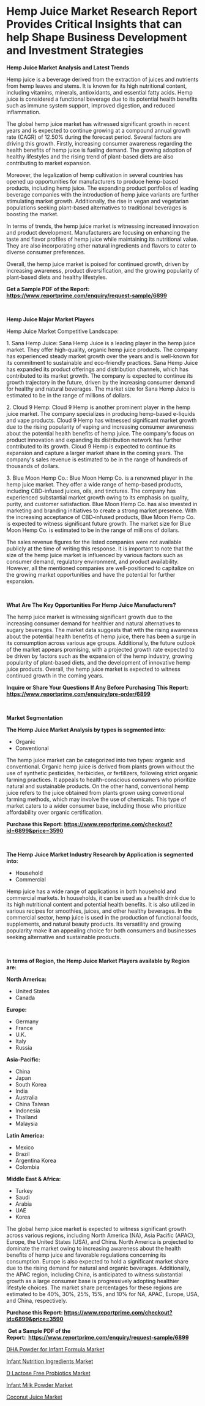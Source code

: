 <p><h1>Hemp Juice Market Research Report Provides Critical Insights that can help Shape Business Development and Investment Strategies</h1></p><p><strong>Hemp Juice Market Analysis and Latest Trends</strong></p>
<p><p>Hemp juice is a beverage derived from the extraction of juices and nutrients from hemp leaves and stems. It is known for its high nutritional content, including vitamins, minerals, antioxidants, and essential fatty acids. Hemp juice is considered a functional beverage due to its potential health benefits such as immune system support, improved digestion, and reduced inflammation.</p><p>The global hemp juice market has witnessed significant growth in recent years and is expected to continue growing at a compound annual growth rate (CAGR) of 12.50% during the forecast period. Several factors are driving this growth. Firstly, increasing consumer awareness regarding the health benefits of hemp juice is fueling demand. The growing adoption of healthy lifestyles and the rising trend of plant-based diets are also contributing to market expansion.</p><p>Moreover, the legalization of hemp cultivation in several countries has opened up opportunities for manufacturers to produce hemp-based products, including hemp juice. The expanding product portfolios of leading beverage companies with the introduction of hemp juice variants are further stimulating market growth. Additionally, the rise in vegan and vegetarian populations seeking plant-based alternatives to traditional beverages is boosting the market.</p><p>In terms of trends, the hemp juice market is witnessing increased innovation and product development. Manufacturers are focusing on enhancing the taste and flavor profiles of hemp juice while maintaining its nutritional value. They are also incorporating other natural ingredients and flavors to cater to diverse consumer preferences.</p><p>Overall, the hemp juice market is poised for continued growth, driven by increasing awareness, product diversification, and the growing popularity of plant-based diets and healthy lifestyles.</p></p>
<p><strong>Get a Sample PDF of the Report:&nbsp; <a href="https://www.reportprime.com/enquiry/request-sample/6899">https://www.reportprime.com/enquiry/request-sample/6899</a></strong></p>
<p>&nbsp;</p>
<p><strong>Hemp Juice Major Market Players</strong></p>
<p><p>Hemp Juice Market Competitive Landscape:</p><p>1. Sana Hemp Juice: Sana Hemp Juice is a leading player in the hemp juice market. They offer high-quality, organic hemp juice products. The company has experienced steady market growth over the years and is well-known for its commitment to sustainable and eco-friendly practices. Sana Hemp Juice has expanded its product offerings and distribution channels, which has contributed to its market growth. The company is expected to continue its growth trajectory in the future, driven by the increasing consumer demand for healthy and natural beverages. The market size for Sana Hemp Juice is estimated to be in the range of millions of dollars.</p><p>2. Cloud 9 Hemp: Cloud 9 Hemp is another prominent player in the hemp juice market. The company specializes in producing hemp-based e-liquids and vape products. Cloud 9 Hemp has witnessed significant market growth due to the rising popularity of vaping and increasing consumer awareness about the potential health benefits of hemp juice. The company's focus on product innovation and expanding its distribution network has further contributed to its growth. Cloud 9 Hemp is expected to continue its expansion and capture a larger market share in the coming years. The company's sales revenue is estimated to be in the range of hundreds of thousands of dollars.</p><p>3. Blue Moon Hemp Co.: Blue Moon Hemp Co. is a renowned player in the hemp juice market. They offer a wide range of hemp-based products, including CBD-infused juices, oils, and tinctures. The company has experienced substantial market growth owing to its emphasis on quality, purity, and customer satisfaction. Blue Moon Hemp Co. has also invested in marketing and branding initiatives to create a strong market presence. With the increasing acceptance of CBD-infused products, Blue Moon Hemp Co. is expected to witness significant future growth. The market size for Blue Moon Hemp Co. is estimated to be in the range of millions of dollars.</p><p>The sales revenue figures for the listed companies were not available publicly at the time of writing this response. It is important to note that the size of the hemp juice market is influenced by various factors such as consumer demand, regulatory environment, and product availability. However, all the mentioned companies are well-positioned to capitalize on the growing market opportunities and have the potential for further expansion.</p></p>
<p>&nbsp;</p>
<p><strong>What Are The Key Opportunities For Hemp Juice Manufacturers?</strong></p>
<p><p>The hemp juice market is witnessing significant growth due to the increasing consumer demand for healthier and natural alternatives to sugary beverages. The market data suggests that with the rising awareness about the potential health benefits of hemp juice, there has been a surge in its consumption across various age groups. Additionally, the future outlook of the market appears promising, with a projected growth rate expected to be driven by factors such as the expansion of the hemp industry, growing popularity of plant-based diets, and the development of innovative hemp juice products. Overall, the hemp juice market is expected to witness continued growth in the coming years.</p></p>
<p><strong>Inquire or Share Your Questions If Any Before Purchasing This Report: <a href="https://www.reportprime.com/enquiry/pre-order/6899">https://www.reportprime.com/enquiry/pre-order/6899</a></strong></p>
<p>&nbsp;</p>
<p><strong>Market Segmentation</strong></p>
<p><strong>The Hemp Juice Market Analysis by types is segmented into:</strong></p>
<p><ul><li>Organic</li><li>Conventional</li></ul></p>
<p><p>The hemp juice market can be categorized into two types: organic and conventional. Organic hemp juice is derived from plants grown without the use of synthetic pesticides, herbicides, or fertilizers, following strict organic farming practices. It appeals to health-conscious consumers who prioritize natural and sustainable products. On the other hand, conventional hemp juice refers to the juice obtained from plants grown using conventional farming methods, which may involve the use of chemicals. This type of market caters to a wider consumer base, including those who prioritize affordability over organic certification.</p></p>
<p><strong>Purchase this Report:&nbsp;<a href="https://www.reportprime.com/checkout?id=6899&price=3590">https://www.reportprime.com/checkout?id=6899&price=3590</a></strong></p>
<p>&nbsp;</p>
<p><strong>The Hemp Juice Market Industry Research by Application is segmented into:</strong></p>
<p><ul><li>Household</li><li>Commercial</li></ul></p>
<p><p>Hemp juice has a wide range of applications in both household and commercial markets. In households, it can be used as a health drink due to its high nutritional content and potential health benefits. It is also utilized in various recipes for smoothies, juices, and other healthy beverages. In the commercial sector, hemp juice is used in the production of functional foods, supplements, and natural beauty products. Its versatility and growing popularity make it an appealing choice for both consumers and businesses seeking alternative and sustainable products.</p></p>
<p>&nbsp;</p>
<p><strong>In terms of Region, the Hemp Juice Market Players available by Region are:</strong></p>
<p>
    <p> <strong> North America: </strong>
        <ul>
            <li>United States</li>
            <li>Canada</li>
        </ul>
        </p> 
    <p> <strong> Europe: </strong>
        <ul>
            <li>Germany</li>
            <li>France</li>
            <li>U.K.</li>
            <li>Italy</li>
            <li>Russia</li>
        </ul>
        </p> 
    <p> <strong> Asia-Pacific: </strong>
        <ul>
            <li>China</li>
            <li>Japan</li>
            <li>South Korea</li>
            <li>India</li>
            <li>Australia</li>
            <li>China Taiwan</li>
            <li>Indonesia</li>
            <li>Thailand</li>
            <li>Malaysia</li>
        </ul>
        </p> 
    <p> <strong> Latin America: </strong>
        <ul>
            <li>Mexico</li>
            <li>Brazil</li>
            <li>Argentina Korea</li>
            <li>Colombia</li>
        </ul>
        </p> 
    <p> <strong> Middle East & Africa: </strong>
        <ul>
            <li>Turkey</li>
            <li>Saudi</li>
            <li>Arabia</li>
            <li>UAE</li>
            <li>Korea</li>
        </ul>
    </p>
    </p>
<p><p>The global hemp juice market is expected to witness significant growth across various regions, including North America (NA), Asia Pacific (APAC), Europe, the United States (USA), and China. North America is projected to dominate the market owing to increasing awareness about the health benefits of hemp juice and favorable regulations concerning its consumption. Europe is also expected to hold a significant market share due to the rising demand for natural and organic beverages. Additionally, the APAC region, including China, is anticipated to witness substantial growth as a large consumer base is progressively adopting healthier lifestyle choices. The market share percentages for these regions are estimated to be 40%, 30%, 25%, 15%, and 10% for NA, APAC, Europe, USA, and China, respectively.</p></p>
<p><strong>Purchase this Report: <a href="https://www.reportprime.com/checkout?id=6899&price=3590">https://www.reportprime.com/checkout?id=6899&price=3590</a></strong></p>
<p>&nbsp;<strong>Get a Sample PDF of the Report:&nbsp;&nbsp;<a href="https://www.reportprime.com/enquiry/request-sample/6899">https://www.reportprime.com/enquiry/request-sample/6899</a></strong></p>
<p><strong></strong></p>
<p><p><a href="https://github.com/bobicer/Market-Research-Report-List-1/blob/main/dha-powder-for-infant-formula-market.md">DHA Powder for Infant Formula Market</a></p><p><a href="https://github.com/kosella/Market-Research-Report-List-1/blob/main/infant-nutrition-ingredients-market.md">Infant Nutrition Ingredients Market</a></p><p><a href="https://github.com/arionmp/Market-Research-Report-List-1/blob/main/d-lactose-free-probiotics-market.md">D Lactose Free Probiotics Market</a></p><p><a href="https://github.com/redneck06/Market-Research-Report-List-1/blob/main/infant-milk-powder-market.md">Infant Milk Powder Market</a></p><p><a href="https://github.com/johnbach50/Market-Research-Report-List-1/blob/main/coconut-juice-market.md">Coconut Juice Market</a></p></p>